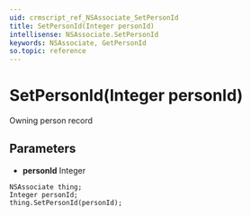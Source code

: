 ```yaml
---
uid: crmscript_ref_NSAssociate_SetPersonId
title: SetPersonId(Integer personId)
intellisense: NSAssociate.SetPersonId
keywords: NSAssociate, GetPersonId
so.topic: reference
---
```


# SetPersonId(Integer personId)

Owning person record

## Parameters

* **personId** Integer

```crmscript
NSAssociate thing;
Integer personId;
thing.SetPersonId(personId);
```

